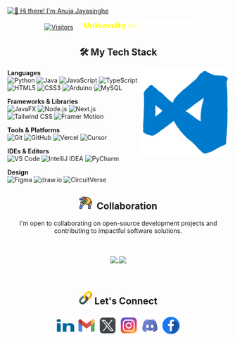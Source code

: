 [<img src="https://raw.githubusercontent.com/Anuja-jayasinghe/Anuja-jayasinghe/main/Assets/Github-Intro.gif" alt="👋 Hi there! I'm Anuja Jayasinghe" title="👋 Hi there! I'm Anuja Jayasinghe" />](https://Anujajay.com/)

<div style="display: flex; justify-content: center; align-items: center; gap: 20px;"> <a href="https://github.com/anuja-jayasinghe" target="_blank"><img src="https://komarev.com/ghpvc/?username=anuja-jayasinghe&style=for-the-badge&logo=linkedin&logoColor=white&labelColor=000000&color=000000&label=Visitors&linear-gradient=45deg,black+50%,yellow+50%" alt="Visitors"/></a>
  <a href="https://www.westminster.ac.uk/" target="_blank">
    <img src="https://raw.githubusercontent.com/Anuja-jayasinghe/Anuja-jayasinghe/main/Assets/uniName.svg" alt="University of Westminster" width="250" height="auto"/>
  </a>
</div>

<h2 align="center">🛠️ My Tech Stack</h2>
<img src="https://raw.githubusercontent.com/Anuja-jayasinghe/Anuja-jayasinghe/main/Assets/GIFs/VS-code.gif" alt="VS Code gif" align="right" width="200" height="auto"/>


**Languages**  
![Python](https://img.shields.io/badge/-Python-000000?style=flat&logo=python)
![Java](https://img.shields.io/badge/-Java-000000?style=flat&logo=openjdk)
![JavaScript](https://img.shields.io/badge/-JavaScript-000000?style=flat&logo=javascript)
![TypeScript](https://img.shields.io/badge/-TypeScript-000000?style=flat&logo=typescript)
![HTML5](https://img.shields.io/badge/-HTML5-000000?style=flat&logo=html5)
![CSS3](https://img.shields.io/badge/-CSS3-000000?style=flat&logo=css3)
![Arduino](https://img.shields.io/badge/-Arduino-000000?style=flat&logo=arduino)
![MySQL](https://img.shields.io/badge/-MySQL-000000?style=flat&logo=mysql)

**Frameworks & Libraries**  
![JavaFX](https://img.shields.io/badge/-JavaFX-000000?style=flat&logo=openjdk)
![Node.js](https://img.shields.io/badge/-Node.js-000000?style=flat&logo=nodedotjs)
![Next.js](https://img.shields.io/badge/-Next.js-000000?style=flat&logo=nextdotjs)
![Tailwind CSS](https://img.shields.io/badge/-Tailwind_CSS-000000?style=flat&logo=tailwindcss)
![Framer Motion](https://img.shields.io/badge/-Framer_Motion-000000?style=flat&logo=framer)

**Tools & Platforms**  
![Git](https://img.shields.io/badge/-Git-000000?style=flat&logo=git)
![GitHub](https://img.shields.io/badge/-GitHub-000000?style=flat&logo=github)
![Vercel](https://img.shields.io/badge/-Vercel-000000?style=flat&logo=vercel)
![Cursor](https://img.shields.io/badge/-Cursor-000000?style=flat&logo=cursor)

**IDEs & Editors**  
![VS Code](https://img.shields.io/badge/-VS_Code-000000?style=flat&logo=visual-studio-code)
![IntelliJ IDEA](https://img.shields.io/badge/-IntelliJ_IDEA-000000?style=flat&logo=intellijidea)
![PyCharm](https://img.shields.io/badge/-PyCharm-000000?style=flat&logo=pycharm)

**Design**  
![Figma](https://img.shields.io/badge/-Figma-000000?style=flat&logo=figma)
![draw.io](https://img.shields.io/badge/-draw.io-000000?style=flat&logo=diagramsdotnet)
![CircuitVerse](https://img.shields.io/badge/-CircuitVerse-000000?style=flat&logo=circuitverse)

<div align="center">
  <h2 align="center"><img src="https://raw.githubusercontent.com/Anuja-jayasinghe/Anuja-jayasinghe/main/Assets/collaborate.png" alt="collaborate Icon" width="30" height="30"/>   &nbspCollaboration</h2>
  <p>I'm open to collaborating on open-source development projects and contributing to impactful software solutions.
</div>
<br><br>
<div align="center"> 
     <a href="">
      <img align="center" src="https://github-readme-stats-sigma-five.vercel.app/api?username=Anuja-jayasinghe&show_icons=true&include_all_commits=true&count_private=true&theme=react&line_height=40" />
    </a>
    <a href="">
      <img align="center" src="https://github-readme-stats.vercel.app/api/top-langs/?username=Anuja-jayasinghe&theme=react&line_height=40"/>
    </a>
</div

<br><br>

<h2 align="center"><img src="https://raw.githubusercontent.com/Anuja-jayasinghe/Anuja-jayasinghe/main/Assets/link.png" alt="Link Icon" width="30" height="30"/>&nbspLet's Connect</h2>

<p align="center">
<a href="https://linkedin.com/in/anuja-jayasinghe" target="blank"><img align="center" src="Assets/linkedin.png" alt="anuja jayasinghe" height="30" width="40" /></a>&nbsp
<a href="mailto:anujajayasinhe@gmail.com" target="blank"><img align="center" src="Assets/mail.png" alt="anuja jayasinghe" height="40" width="40" /></a>&nbsp
<a href="https://twitter.com/anujajayasinhe" target="blank"><img align="center" src="Assets/twitter.png" alt="anujajayasinhe" height="40" width="40" /></a>&nbsp
<a href="https://instagram.com/anu.ja_j" target="blank"><img align="center" src="Assets/instagram.png" alt="anu.ja_j" height="40" width="40" /></a>&nbsp
<a href="https://discordapp.com/users/758840991691046933/" target="blank"><img align="center" src="Assets/discord.png" height="50" width="40" /></a>&nbsp
<a href="https://www.facebook.com/anuja.jayasinghe.75" target="blank"><img align="center" src="Assets/facebook.png" alt="anuja jayasinghe" height="40" width="40" /></a>


</p>
